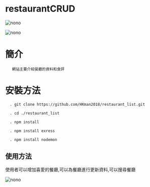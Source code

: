 # restaurantCRUD


   ![nono](https://media.giphy.com/media/lRXSKE6awIaPHOgZEp/giphy.gif)
   

   ![nono](https://media.giphy.com/media/S3hvceJCjk7B2bUoqL/giphy.gif)
# 簡介

       網站主要介紹餐廳的資料和食評 

# 安裝方法

    
      . git clone https://github.com/HKman2018/restaurant_list.git
      
      . cd ./restaurant_list
      
      . npm install 
      
      . npm install exress 
      
      . npm install nodemon
      
## 使用方法
   使用者可以增加喜愛的餐廳,可以為餐廳進行更新資料,可以搜尋餐廳

   ![nono](https://media.giphy.com/media/J269hu1G6LutDAyaUb/giphy.gif)
